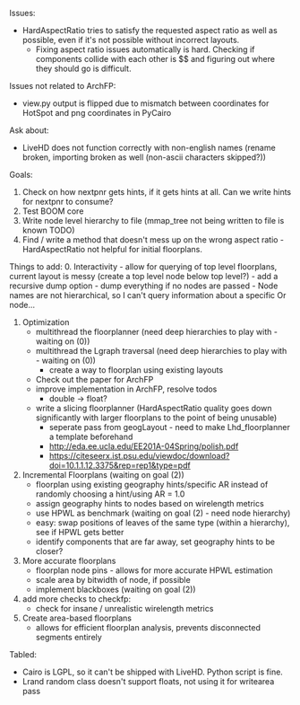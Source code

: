 Issues:
 - HardAspectRatio tries to satisfy the requested aspect ratio as well as possible, even if it's not possible without incorrect layouts.
    - Fixing aspect ratio issues automatically is hard.  Checking if components collide with each other is $$ and figuring out where they should go is difficult.

Issues not related to ArchFP:
 - view.py output is flipped due to mismatch between coordinates for HotSpot and png coordinates in PyCairo

Ask about:
 - LiveHD does not function correctly with non-english names (rename broken, importing broken as well (non-ascii characters skipped?))

Goals:

1. Check on how nextpnr gets hints, if it gets hints at all.  Can we write hints for nextpnr to consume?
2. Test BOOM core
3. Write node level hierarchy to file (mmap_tree not being written to file is known TODO)
4. Find / write a method that doesn't mess up on the wrong aspect ratio - HardAspectRatio not helpful for initial floorplans.

Things to add:
0. Interactivity
    - allow for querying of top level floorplans, current layout is messy (create a top level node below top level?)
    - add a recursive dump option
    - dump everything if no nodes are passed
    - Node names are not hierarchical, so I can't query information about a specific Or node...
1. Optimization
    - multithread the floorplanner (need deep hierarchies to play with - waiting on (0))
    - multithread the Lgraph traversal (need deep hierarchies to play with - waiting on (0))
       - create a way to floorplan using existing layouts
    - Check out the paper for ArchFP
    - improve implementation in ArchFP, resolve todos
       - double -> float?
    - write a slicing floorplanner (HardAspectRatio quality goes down significantly with larger floorplans to the point of being unusable)
       - seperate pass from geogLayout - need to make Lhd_floorplanner a template beforehand
       - http://eda.ee.ucla.edu/EE201A-04Spring/polish.pdf
       - https://citeseerx.ist.psu.edu/viewdoc/download?doi=10.1.1.12.3375&rep=rep1&type=pdf
2. Incremental Floorplans (waiting on goal (2))
    - floorplan using existing geography hints/specific AR instead of randomly choosing a hint/using AR = 1.0
    - assign geography hints to nodes based on wirelength metrics
    - use HPWL as benchmark (waiting on goal (2) - need node hierarchy)
    - easy: swap positions of leaves of the same type (within a hierarchy), see if HPWL gets better
    - identify components that are far away, set geography hints to be closer?
3. More accurate floorplans
    - floorplan node pins - allows for more accurate HPWL estimation
    - scale area by bitwidth of node, if possible
    - implement blackboxes (waiting on goal (2))
4. add more checks to checkfp:
    - check for insane / unrealistic wirelength metrics
5. Create area-based floorplans
    - allows for efficient floorplan analysis, prevents disconnected segments entirely

Tabled:
 - Cairo is LGPL, so it can't be shipped with LiveHD.  Python script is fine.
 - Lrand random class doesn't support floats, not using it for writearea pass
